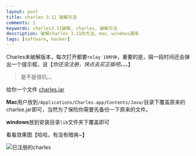 ```yaml
---
layout: post
title: charles 3.11 破解方法
comments: 1
keywords: charles3.11破解, charles, 破解方法
description: 破解charles 3.11的方法，mac、windows通用
tags: [software, hacker]
---
```


Charles未破解版本，每次打开都要`relay 10秒钟`，重要的是，隔一段时间还会弹出一个提示框，说【*你还没注册，快点去买正版吧。。。*】

> 是不是很坑。。

给你一个文件 [charles.jar](http://pan.baidu.com/s/1nuOd0zn)

**Mac**用户放到`/Applications/Charles.app/Contents/Java/`目录下覆盖原来的charlse.jar即可，当然为了保险你需要先备份一下原来的文件。

**windows**放到安装目录`lib`文件夹下覆盖即可

看看效果图【哈哈，有没有暗爽~】

![已注册的charles](http://ww3.sinaimg.cn/mw690/71405cabgw1f4zatoyya8j21010hdae9.jpg)
